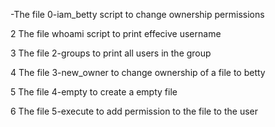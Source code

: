 -The file 0-iam_betty script to change ownership permissions

2 The file whoami script to print effecive username

3 The file 2-groups to print all users in the group

4 The file 3-new_owner to change ownership of a file to betty

5 The file 4-empty to create a empty file

6 The file 5-execute to add permission to the file to the user
